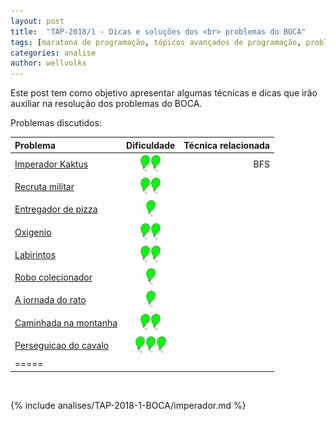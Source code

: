 ```yaml
---
layout: post
title:  "TAP-2018/1 - Dicas e soluções dos <br> problemas do BOCA"
tags: [maratona de programação, tópicos avançados de programação, problemset, analise]
categories: analise
author: wellvolks
---
```


Este post tem como objetivo apresentar algumas técnicas e dicas que irão auxiliar na resolução dos problemas do BOCA.

Problemas discutidos:

| Problema                                 | Dificuldade   | Técnica relacionada                 |
|:-----------------------------------------|:-------------:|------------------------------------:|
|<a href="#rain">	Imperador Kaktus</a>     |    ![1]![1]   |    BFS                              |
|<a href="#artskjid">	Recruta militar</a>  |    ![1]![1]   |                                     |
|<a href="#hungry">Entregador de pizza</a> |    ![1]       |                                     |
|<a href="#solar">Oxigenio</a>             |    ![1]![1]   |                                     |
|<a href="#code">	Labirintos</a>           |    ![1]![1]   |                                     |
|<a href="#convidado">Robo colecionador</a>|    ![1]       |                                     |
|<a href="#festa">A jornada do rato</a>    |    ![1]       |                                     |
|<a href="#festa">Caminhada na montanha</a>|    ![1]![1]   |                                     |
|<a href="#festa">Perseguicao do cavalo</a>| ![1]![1]![1]  |                                     |
|=====

<br>

{% include analises/TAP-2018-1-BOCA/imperador.md %}

 [1]: /_assets/images/balao.png 
 
